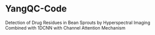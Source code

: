 # YangQC-Code
Detection of Drug Residues in Bean Sprouts by Hyperspectral Imaging Combined with 1DCNN with Channel Attention Mechanism
